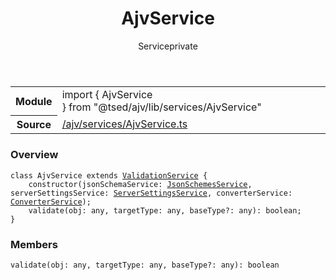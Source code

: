 
<header class="symbol-info-header"><h1 id="ajvservice">AjvService</h1><label class="symbol-info-type-label service">Service</label><label class="api-type-label private" title="private">private</label></header>
<!-- summary -->
<section class="symbol-info"><table class="is-full-width"><tbody><tr><th>Module</th><td><div class="lang-typescript"><span class="token keyword">import</span> { AjvService }&nbsp;<span class="token keyword">from</span>&nbsp;<span class="token string">"@tsed/ajv/lib/services/AjvService"</span></div></td></tr><tr><th>Source</th><td><a href="https://github.com/Romakita/ts-express-decorators/blob/v4.5.1/src//ajv/services/AjvService.ts#L0-L0">/ajv/services/AjvService.ts</a></td></tr></tbody></table></section>
<!-- overview -->


### Overview


<pre><code class="typescript-lang "><span class="token keyword">class</span> AjvService <span class="token keyword">extends</span> <a href="#api/common/filters/validationservice"><span class="token">ValidationService</span></a> <span class="token punctuation">{</span>
    <span class="token keyword">constructor</span><span class="token punctuation">(</span>jsonSchemaService<span class="token punctuation">:</span> <a href="#api/common/jsonschema/jsonschemesservice"><span class="token">JsonSchemesService</span></a><span class="token punctuation">,</span> serverSettingsService<span class="token punctuation">:</span> <a href="#api/common/config/serversettingsservice"><span class="token">ServerSettingsService</span></a><span class="token punctuation">,</span> converterService<span class="token punctuation">:</span> <a href="#api/common/converters/converterservice"><span class="token">ConverterService</span></a><span class="token punctuation">)</span><span class="token punctuation">;</span>
    <span class="token function">validate</span><span class="token punctuation">(</span>obj<span class="token punctuation">:</span> <span class="token keyword">any</span><span class="token punctuation">,</span> targetType<span class="token punctuation">:</span> <span class="token keyword">any</span><span class="token punctuation">,</span> baseType?<span class="token punctuation">:</span> <span class="token keyword">any</span><span class="token punctuation">)</span><span class="token punctuation">:</span> <span class="token keyword">boolean</span><span class="token punctuation">;</span>
<span class="token punctuation">}</span></code></pre>


<!-- Parameters -->

<!-- Description -->

<!-- Members -->







### Members



<div class="method-overview">
<pre><code class="typescript-lang "><span class="token function">validate</span><span class="token punctuation">(</span>obj<span class="token punctuation">:</span> <span class="token keyword">any</span><span class="token punctuation">,</span> targetType<span class="token punctuation">:</span> <span class="token keyword">any</span><span class="token punctuation">,</span> baseType?<span class="token punctuation">:</span> <span class="token keyword">any</span><span class="token punctuation">)</span><span class="token punctuation">:</span> <span class="token keyword">boolean</span></code></pre>
</div>








